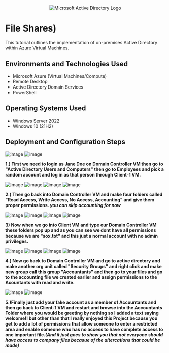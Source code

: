 <p align="center">
<img src="https://i.imgur.com/pU5A58S.png" alt="Microsoft Active Directory Logo"/>
</p>

<h1>File Shares)</h1>
This tutorial outlines the implementation of on-premises Active Directory within Azure Virtual Machines.<br />


<h2>Environments and Technologies Used</h2>

- Microsoft Azure (Virtual Machines/Compute)
- Remote Desktop
- Active Directory Domain Services
- PowerShell

<h2>Operating Systems Used </h2>

- Windows Server 2022
- Windows 10 (21H2)


<h2>Deployment and Configuration Steps</h2>

![image](https://github.com/MartindIT/network-fileshare/assets/151476834/dae20480-b169-4fcb-bcbd-c860edf481fa)
![image](https://github.com/MartindIT/network-fileshare/assets/151476834/f8222b87-381c-483b-b4a8-e7a143288e05)

**1.) First we need to login as Jane Doe on Domain Controller VM then go to "Active Directory Users and Computers" then go to Employees and pick a random account and log in as that person through Client-1 VM.**

![image](https://github.com/MartindIT/network-fileshare/assets/151476834/6324f71c-c9e1-4fe6-b2bb-1290d0a5a2c7)
![image](https://github.com/MartindIT/network-fileshare/assets/151476834/b33d5b69-74ad-432f-a759-d25e2d771ebe)
![image](https://github.com/MartindIT/network-fileshare/assets/151476834/3f70727f-2b97-4875-adac-a233b49f6187)
![image](https://github.com/MartindIT/network-fileshare/assets/151476834/ca1f6abb-614f-49e5-93ef-ddcd97e146a0)


**2.) Then go back into Domain Controller VM and make four folders called "Read Access, Write Access, No Access, Accounting" and give them proper permissions. *you can skip accounting for now*** 

![image](https://github.com/MartindIT/network-fileshare/assets/151476834/297d3f3c-d502-4c5c-9f96-11c6168103d4)
![image](https://github.com/MartindIT/network-fileshare/assets/151476834/5afff6d7-83be-4359-a2c6-296c37517a9a)
![image](https://github.com/MartindIT/network-fileshare/assets/151476834/cdbe3cec-e05e-446e-b845-5e39eeae813b)
![image](https://github.com/MartindIT/network-fileshare/assets/151476834/526f19c1-a994-436e-872f-fb0f44b93c45)

**3) Now when we go into Client VM and type our Domain Controller VM these folders pop up and as you can see we dont have all permissions because we are "sox.tot" and this just a normal account with no admin privileges.**

![image](https://github.com/MartindIT/network-fileshare/assets/151476834/65e8ac9f-8b73-4ed0-a9dc-55d30761ed3f)
![image](https://github.com/MartindIT/network-fileshare/assets/151476834/733af8ba-f85f-40b8-8480-a2c83d607425)
![image](https://github.com/MartindIT/network-fileshare/assets/151476834/75a05318-47b8-41af-a7ad-a763d2d13e37)
![image](https://github.com/MartindIT/network-fileshare/assets/151476834/55132190-0e0c-4b5d-a4be-a84a04f5233e)


**4.) Now go back to Domain Controller VM and go to active directory and make another org unit called "Security Groups" and right click and make new group call this group "Accountants" and then go to your files and go to the accounting file we created earlier and assign permissions to the Acountants with read and write.**

![image](https://github.com/MartindIT/network-fileshare/assets/151476834/fbccceab-c0fb-486b-a123-ba03400ccf66)
![image](https://github.com/MartindIT/network-fileshare/assets/151476834/b5e7bff4-81da-44c1-a330-c11a7ab095a1)

**5.)Finally just add your fake account as a member of Accountants and then go back to Client-1 VM and restart and browse into the Accountants Folder where you would be greeting by nothing so I added a text saying welcome!! but other than that I really enjoyed this Project because you get to add a lot of permissions that allow someone to enter a restricted area and enable someone who has no access to have complete access to one important file.*(And it just goes to show you that not everyone should have access to company files becasue of the altercations that could be made)***



